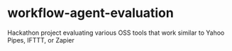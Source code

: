 # workflow-agent-evaluation
Hackathon project evaluating various OSS tools that work similar to Yahoo Pipes, IFTTT, or Zapier
